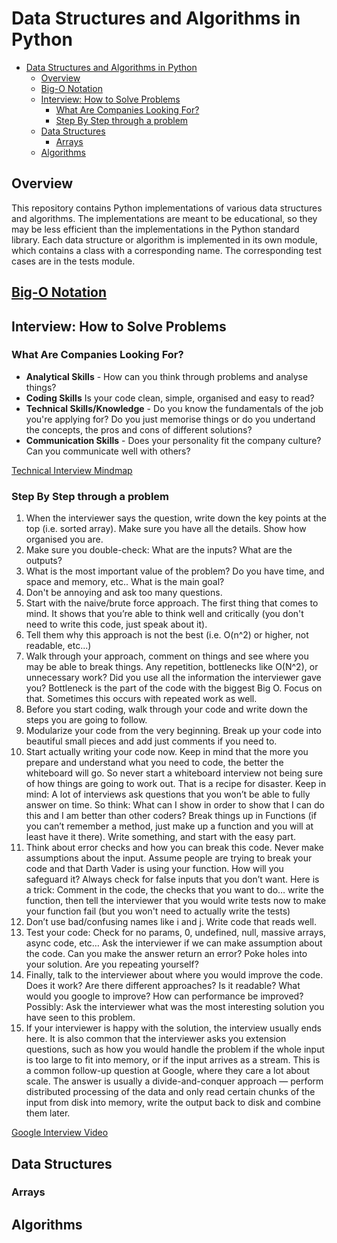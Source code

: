 # Data Structures and Algorithms in Python

- [Data Structures and Algorithms in Python](#data-structures-and-algorithms-in-python)
  - [Overview](#overview)
  - [Big-O Notation](#big-o-notation)
  - [Interview: How to Solve Problems](#interview-how-to-solve-problems)
    - [What Are Companies Looking For?](#what-are-companies-looking-for)
    - [Step By Step through a problem](#step-by-step-through-a-problem)
  - [Data Structures](#data-structures)
    - [Arrays](#arrays)
  - [Algorithms](#algorithms)

## Overview

This repository contains Python implementations of various data structures and algorithms. The implementations are meant to be educational, so they may be less efficient than the implementations in the Python standard library. Each data structure or algorithm is implemented in its own module, which contains a class with a corresponding name. The corresponding test cases are in the tests module.

## [Big-O Notation](/Big-O%20Notation/big-o.md)

## Interview: How to Solve Problems

### What Are Companies Looking For?

- **Analytical Skills** - How can you think through problems and analyse things?
- **Coding Skills** Is your code clean, simple, organised and easy to read?
- **Technical Skills/Knowledge** - Do you know the fundamentals of the job you're applying for? Do you just memorise things or do you undertand the concepts, the pros and cons of different solutions?
- **Communication Skills** - Does your personality fit the company culture? Can you communicate well with others?

[Technical Interview Mindmap](https://coggle.it/diagram/W5E5tqYlrXvFJPsq/t/master-the-interview-click-here-for-course-link/c25f98c73a03f5b1107cd0e2f4bce29c9d78e31655e55cb0b785d56f0036c9d1)

### Step By Step through a problem

1. When the interviewer says the question, write down the key points at the top (i.e. sorted array). Make sure you have all the details. Show how organised you are.
2. Make sure you double-check: What are the inputs? What are the outputs?
3. What is the most important value of the problem? Do you have time, and space and memory, etc.. What is the main goal?
4. Don't be annoying and ask too many questions.
5. Start with the naive/brute force approach. The first thing that comes to mind. It shows that you’re able to think well and critically (you don't need to write this code, just speak about it).
6. Tell them why this approach is not the best (i.e. O(n^2) or higher, not readable, etc...)
7. Walk through your approach, comment on things and see where you may be able to break things. Any repetition, bottlenecks like O(N^2), or unnecessary work? Did you use all the information the interviewer gave you? Bottleneck is the part of the code with the biggest Big O. Focus on that. Sometimes this occurs with repeated work as well.
8. Before you start coding, walk through your code and write down the steps you are going to follow.
9. Modularize your code from the very beginning. Break up your code into beautiful small pieces and add just comments if you need to.
10. Start actually writing your code now. Keep in mind that the more you prepare and understand what you need to code, the better the whiteboard will go. So never start a whiteboard interview not being sure of how things are going to work out. That is a recipe for disaster. Keep in mind: A lot of interviews ask questions that you won’t be able to fully answer on time. So think: What can I show in order to show that I can do this and I am better than other coders? Break things up in Functions (if you can’t remember a method, just make up a function and you will at least have it there). Write something, and start with the easy part.
11. Think about error checks and how you can break this code. Never make assumptions about the input. Assume people are trying to break your code and that Darth Vader is using your function. How will you safeguard it? Always check for false inputs that you don’t want. Here is a trick: Comment in the code, the checks that you want to do… write the function, then tell the interviewer that you would write tests now to make your function fail (but you won't need to actually write the tests)
12. Don’t use bad/confusing names like i and j. Write code that reads well.
13. Test your code: Check for no params, 0, undefined, null, massive arrays, async code, etc… Ask the interviewer if we can make assumption about the code. Can you make the answer return an error? Poke holes into your solution. Are you repeating yourself?
14. Finally, talk to the interviewer about where you would improve the code. Does it work? Are there different approaches? Is it readable? What would you google to improve? How can performance be improved? Possibly: Ask the interviewer what was the most interesting solution you have seen to this problem.
15. If your interviewer is happy with the solution, the interview usually ends here. It is also common that the interviewer asks you extension questions, such as how you would handle the problem if the whole input is too large to fit into memory, or if the input arrives as a stream. This is a common follow-up question at Google, where they care a lot about scale. The answer is usually a divide-and-conquer approach — perform distributed processing of the data and only read certain chunks of the input from disk into memory, write the output back to disk and combine them later.

[Google Interview Video](https://www.youtube.com/watch?v=XKu_SEDAykw)

## Data Structures

### Arrays

## Algorithms
